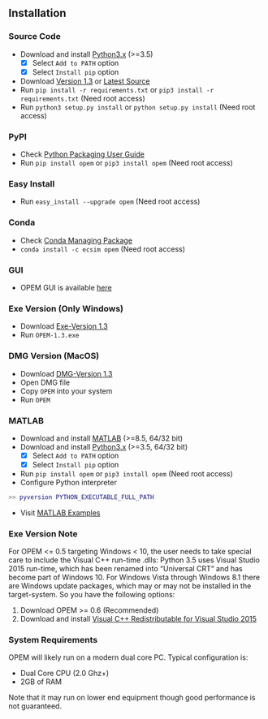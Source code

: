 ## Installation		

### Source Code
- Download and install [Python3.x](https://www.python.org/downloads/) (>=3.5)
	- [x] Select `Add to PATH` option
	- [x] Select `Install pip` option
- Download [Version 1.3](https://github.com/ecsim/opem/archive/v1.3.zip) or [Latest Source ](https://github.com/ecsim/opem/archive/master.zip)
- Run `pip install -r requirements.txt` or `pip3 install -r requirements.txt` (Need root access)
- Run `python3 setup.py install` or `python setup.py install` (Need root access)				

### PyPI


- Check [Python Packaging User Guide](https://packaging.python.org/installing/)     
- Run `pip install opem` or `pip3 install opem` (Need root access)

### Easy Install

- Run `easy_install --upgrade opem` (Need root access)

### Conda

- Check [Conda Managing Package](https://conda.io)
- `conda install -c ecsim opem` (Need root access)

### GUI

- OPEM GUI is available [here](https://github.com/ECSIM/gopem)			

### Exe Version (Only Windows)
- Download [Exe-Version 1.3](https://github.com/ECSIM/opem/releases/download/v1.3/OPEM-1.3.exe)
- Run `OPEM-1.3.exe`


### DMG Version (MacOS)
- Download [DMG-Version 1.3](https://github.com/ECSIM/opem/releases/download/v1.3/OPEM-1.3.dmg)
- Open DMG file
- Copy `OPEM` into your system
- Run `OPEM`

### MATLAB
- Download and install [MATLAB](https://www.mathworks.com/products/matlab.html) (>=8.5, 64/32 bit)
- Download and install [Python3.x](https://www.python.org/downloads/) (>=3.5, 64/32 bit) 
	- [x] Select `Add to PATH` option
	- [x] Select `Install pip` option
- Run `pip install opem` or `pip3 install opem` (Need root access)
- Configure Python interpreter
```matlab
>> pyversion PYTHON_EXECUTABLE_FULL_PATH
```
- Visit [MATLAB Examples](https://github.com/ECSIM/opem/tree/master/MATLAB)			

### Exe Version Note
For OPEM <= 0.5 targeting Windows < 10, the user needs to take special care to include the Visual C++ run-time .dlls: Python 3.5 uses Visual Studio 2015 run-time, which has been renamed into “Universal CRT“ and has become part of Windows 10. For Windows Vista through Windows 8.1 there are Windows update packages, which may or may not be installed in the target-system. So you have the following options:

1. Download OPEM >= 0.6 (Recommended)
2. Download and install [Visual C++ Redistributable for Visual Studio 2015](https://www.microsoft.com/en-us/download/details.aspx?id=48145)


### System Requirements
OPEM will likely run on a modern dual core PC. Typical configuration is:

- Dual Core CPU (2.0 Ghz+)
- 2GB of RAM

Note that it may run on lower end equipment though good performance is not guaranteed.